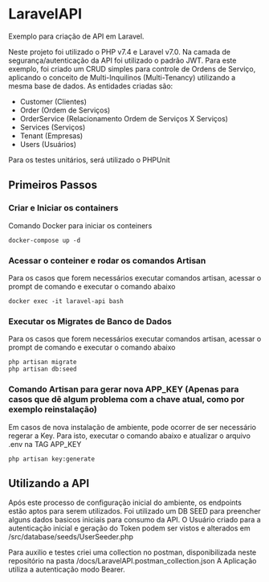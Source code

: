 # LaravelAPI
Exemplo para criação de API em Laravel.

Neste projeto foi utilizado o PHP v7.4 e Laravel v7.0. Na camada de segurança/autenticação da API foi utilizado o padrão JWT.
Para este exemplo, foi criado um CRUD simples para controle de Ordens de Serviço, aplicando o conceito de Multi-Inquilinos (Multi-Tenancy) utilizando a mesma base de dados. 
As entidades criadas são:
- Customer (Clientes)
- Order (Ordem de Serviços)
- OrderService (Relacionamento Ordem de Serviços X Serviços)
- Services (Serviços)
- Tenant (Empresas)
- Users (Usuários)

Para os testes unitários, será utilizado o PHPUnit

## Primeiros Passos

### Criar e Iniciar os containers
Comando Docker para iniciar os conteiners
```
docker-compose up -d
```

### Acessar o conteiner e rodar os comandos Artisan
Para os casos que forem necessários executar comandos artisan, acessar o prompt de comando e executar o comando abaixo
```
docker exec -it laravel-api bash 
```

### Executar os Migrates de Banco de Dados
Para os casos que forem necessários executar comandos artisan, acessar o prompt de comando e executar o comando abaixo
```
php artisan migrate
php artisan db:seed
```

### Comando Artisan para gerar nova APP_KEY (Apenas para casos que dê algum problema com a chave atual, como por exemplo reinstalação)
Em casos de nova instalação de ambiente, pode ocorrer de ser necessário regerar a Key. Para isto, executar o comando abaixo e atualizar o arquivo .env na TAG APP_KEY
```
php artisan key:generate
```

## Utilizando a API
Após este processo de configuração inicial do ambiente, os endpoints estão aptos para serem utilizados. Foi utilizado um DB SEED para preencher alguns dados basicos iniciais para consumo da API. O Usuário criado para a autenticação inicial e geração do Token podem ser vistos e alterados em /src/database/seeds/UserSeeder.php

Para auxilio e testes criei uma collection no postman, disponibilizada neste repositório na pasta /docs/LaravelAPI.postman_collection.json
A Aplicação utiliza a autenticação modo Bearer.

